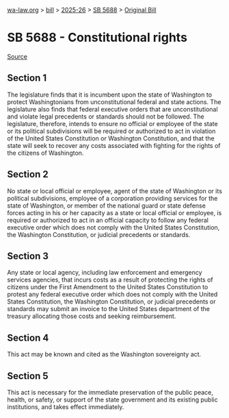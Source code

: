 [wa-law.org](/) > [bill](/bill/) > [2025-26](/bill/2025-26/) > [SB 5688](/bill/2025-26/sb/5688/) > [Original Bill](/bill/2025-26/sb/5688/1/)

# SB 5688 - Constitutional rights

[Source](http://lawfilesext.leg.wa.gov/biennium/2025-26/Pdf/Bills/Senate%20Bills/5688.pdf)

## Section 1
The legislature finds that it is incumbent upon the state of Washington to protect Washingtonians from unconstitutional federal and state actions. The legislature also finds that federal executive orders that are unconstitutional and violate legal precedents or standards should not be followed. The legislature, therefore, intends to ensure no official or employee of the state or its political subdivisions will be required or authorized to act in violation of the United States Constitution or Washington Constitution, and that the state will seek to recover any costs associated with fighting for the rights of the citizens of Washington.

## Section 2
No state or local official or employee, agent of the state of Washington or its political subdivisions, employee of a corporation providing services for the state of Washington, or member of the national guard or state defense forces acting in his or her capacity as a state or local official or employee, is required or authorized to act in an official capacity to follow any federal executive order which does not comply with the United States Constitution, the Washington Constitution, or judicial precedents or standards.

## Section 3
Any state or local agency, including law enforcement and emergency services agencies, that incurs costs as a result of protecting the rights of citizens under the First Amendment to the United States Constitution to protest any federal executive order which does not comply with the United States Constitution, the Washington Constitution, or judicial precedents or standards may submit an invoice to the United States department of the treasury allocating those costs and seeking reimbursement.

## Section 4
This act may be known and cited as the Washington sovereignty act.

## Section 5
This act is necessary for the immediate preservation of the public peace, health, or safety, or support of the state government and its existing public institutions, and takes effect immediately.
